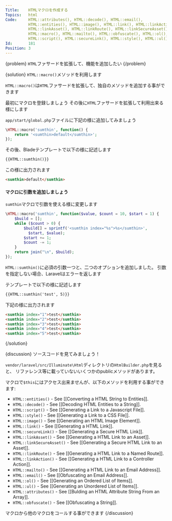 ```yaml
---
Title:    HTMLマクロを作成する
Topics:   html
Code:     HTML::attributes(), HTML::decode(), HTML::email(),
          HTML::entities(), HTML::image(), HTML::link(), HTML::linkAction(),
          HTML::linkAsset(), HTML::linkRoute(), HTML::linkSecureAsset(),
          HTML::macro(), HTML::mailto(), HTML::obfuscate(), HTML::ol(),
          HTML::script(), HTML::secureLink(), HTML::style(), HTML::ul()
Id:       181
Position: 3
---
```


{problem}
`HTML`ファサードを拡張して、機能を追加したい
{/problem}

{solution}
`HTML::macro()`メソッドを利用します

`HTML::macro()`は`HTML`ファサードを拡張して、独自のメソッドを追加する事ができます

最初にマクロを登録しましょう
その後に`HTML`ファサードを拡張して利用出来る様にします

`app/start/global.php`ファイルに下記の様に追加してみましょう

```php
\HTML::macro('sumthin', function() {
    return '<sumthin>default</sumthin>';
});
```

その後、Bladeテンプレートで以下の様に記述します

```html
{{HTML::sumthin()}}
```

この様に出力されます

```html
<sumthin>default</sumthin>
```

#### マクロに引数を追加しましょう

`sumthin`マクロで引数を使える様に変更します

```php
\HTML::macro('sumthin', function($value, $count = 10, $start = 1) {
    $build = [];
    while ($count > 0) {
        $build[] = sprintf('<sumthin index="%s">%s</sumthin>',
          $start, $value);
        $start += 1;
        $count -= 1;
    }
    return join("\n", $build);
});
```

`HTML::sumthin()`に必須の引数一つと、二つのオプションを追加しました。
引数を指定しない場合、Laravelはエラーを返します

テンプレートで以下の様に記述します

```html
{{HTML::sumthin('test', 5)}}
```

下記の様に出力されます

```html
<sumthin index="1">test</sumthin>
<sumthin index="2">test</sumthin>
<sumthin index="3">test</sumthin>
<sumthin index="4">test</sumthin>
<sumthin index="5">test</sumthin>
```
{/solution}

{discussion}
ソースコードを見てみましょう！

`vendor/laravel/src/Illuminate\Html`ディレクトリの`HtmlBuilder.php`を見ると、
リファレンス等に載っていないいくつかのpublicメソッドがあります。

マクロで`$this`にはアクセス出来ませんが、以下のメソッドを利用する事ができます:

* `HTML::entities()` - See [[Converting a HTML String to Entities]].
* `HTML::decode()` - See [[Decoding HTML Entities to a String]].
* `HTML::script()` - See [[Generating a Link to a Javascript File]].
* `HTML::style()` - See [[Generating a Link to a CSS File]].
* `HTML::image()` - See [[Generating an HTML Image Element]].
* `HTML::link()` - See [[Generating a HTML Link]].
* `HTML::secureLink()` - See [[Generating a Secure HTML Link]].
* `HTML::linkAsset()` - See [[Generating a HTML Link to an Asset]].
* `HTML::linkSecureAsset()` - See [[Generating a Secure HTML Link to an Asset]].
* `HTML::linkRoute()` - See [[Generating a HTML Link to a Named Route]].
* `HTML::linkAction()` - See [[Generating a HTML Link to a Controller Action]].
* `HTML::mailto()` - See [[Generating a HTML Link to an Email Address]].
* `HTML::email()` - See [[Obfuscating an Email Address]].
* `HTML::ol()` - See [[Generating an Ordered List of Items]].
* `HTML::ul()` - See [[Generating an Unordered List of Items]].
* `HTML::attributes()` - See [[Bulding an HTML Attribute String From an Array]].
* `HTML::obfuscate()` - See [[Obfuscating a String]].

マクロから他のマクロをコールする事ができます
{/discussion}
